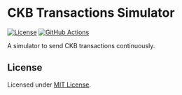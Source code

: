 # CKB Transactions Simulator

[![License]](#license)
[![GitHub Actions]](https://github.com/yangby-cryptape/ckb-transactions-simulator/actions)

A simulator to send CKB transactions continuously.

[License]: https://img.shields.io/badge/License-MIT-blue.svg
[GitHub Actions]: https://github.com/yangby-cryptape/ckb-transactions-simulator/workflows/CI/badge.svg

## License

Licensed under [MIT License].

[MIT License]: LICENSE
